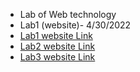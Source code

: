 - Lab of Web technology
- Lab1 (website)- 4/30/2022
- [Lab1 website Link](https://santosh0607.github.io/wt-lab-assignment/Lab/lab1/)
- [Lab2 website Link](https://santosh0607.github.io/wt-lab-assignment/Lab/lab2/)
- [Lab3 website Link](https://santosh0607.github.io/wt-lab-assignment/Lab/lab3/)
